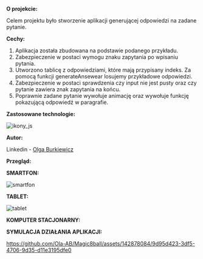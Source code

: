 **O projekcie:**

Celem projektu było stworzenie aplikacji generującej odpowiedzi na zadane pytanie.


**Cechy:**


1.	Aplikacja została zbudowana na podstawie podanego przykładu.
2.	Zabezpieczenie w postaci wymogu znaku zapytania po wpisaniu pytania.
3.	Utworzono tablicę z odpowiedziami, które mają przypisany indeks. Za pomocą funkcji generateAnsewear losujemy przykładowe odpowiedzi.
4.	Zabezpieczenie w postaci sprawdzenia czy input nie jest pusty oraz czy  pytanie zawiera znak zapytania na końcu.
5.	Poprawnie zadane pytanie wywołuje animację oraz wywołuje funkcję pokazującą odpowiedź w paragrafie.
   

**Zastosowane technologie:** 

![ikony_js](https://github.com/Ola-AB/Magic8ball/assets/142878084/5830e275-1d45-47e5-a94d-0910f80f6999)

**Autor:**

Linkedin - [Olga Burkiewicz](https://www.linkedin.com/in/olga-burkiewicz-990058a4/)



**Przegląd:**


**SMARTFON:**

![smartfon](https://github.com/Ola-AB/Magic8ball/assets/142878084/3fa9f635-1718-45b1-a70e-bbb03e7997b5)


**TABLET:**

![tablet](https://github.com/Ola-AB/Magic8ball/assets/142878084/5b12dd13-1fbb-43ad-9ca8-f1b0ded03ef1)


**KOMPUTER STACJONARNY:**




**SYMULACJA DZIAŁANIA APLIKACJI:**


https://github.com/Ola-AB/Magic8ball/assets/142878084/9d95d423-3df5-4706-9d35-d11e3195dfe0

